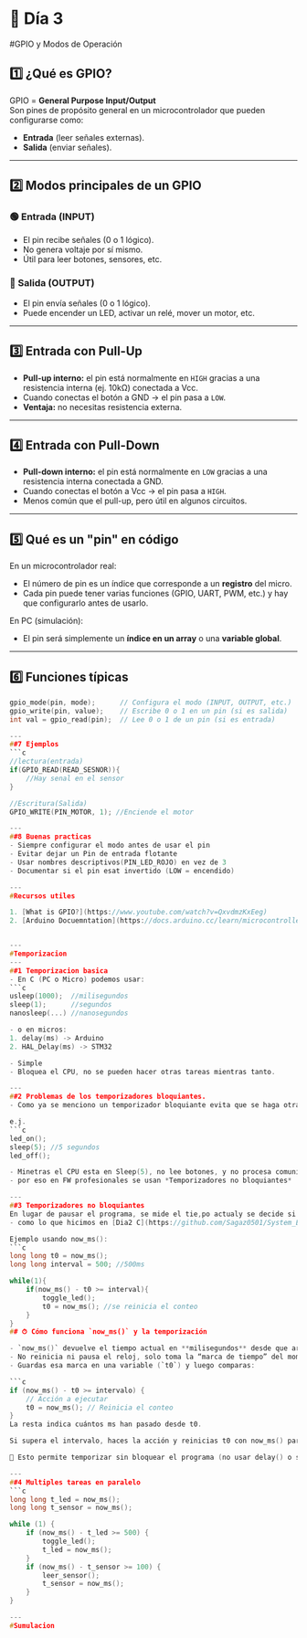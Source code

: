 # 📌 Día 3  
#GPIO y Modos de Operación

## 1️⃣ ¿Qué es GPIO?
GPIO = **General Purpose Input/Output**  
Son pines de propósito general en un microcontrolador que pueden configurarse como:
- **Entrada** (leer señales externas).
- **Salida** (enviar señales).

---

## 2️⃣ Modos principales de un GPIO

### 🟢 Entrada (INPUT)
- El pin recibe señales (0 o 1 lógico).
- No genera voltaje por sí mismo.
- Útil para leer botones, sensores, etc.

### 🔴 Salida (OUTPUT)
- El pin envía señales (0 o 1 lógico).
- Puede encender un LED, activar un relé, mover un motor, etc.

---

## 3️⃣ Entrada con Pull-Up
- **Pull-up interno:** el pin está normalmente en `HIGH` gracias a una resistencia interna (ej. 10kΩ) conectada a Vcc.
- Cuando conectas el botón a GND → el pin pasa a `LOW`.
- **Ventaja:** no necesitas resistencia externa.

---

## 4️⃣ Entrada con Pull-Down
- **Pull-down interno:** el pin está normalmente en `LOW` gracias a una resistencia interna conectada a GND.
- Cuando conectas el botón a Vcc → el pin pasa a `HIGH`.
- Menos común que el pull-up, pero útil en algunos circuitos.

---

## 5️⃣ Qué es un "pin" en código
En un microcontrolador real:
- El número de pin es un índice que corresponde a un **registro** del micro.
- Cada pin puede tener varias funciones (GPIO, UART, PWM, etc.) y hay que configurarlo antes de usarlo.

En PC (simulación):
- El pin será simplemente un **índice en un array** o una **variable global**.

---
## 6️⃣ Funciones típicas
```c
gpio_mode(pin, mode);      // Configura el modo (INPUT, OUTPUT, etc.)
gpio_write(pin, value);    // Escribe 0 o 1 en un pin (si es salida)
int val = gpio_read(pin);  // Lee 0 o 1 de un pin (si es entrada)

---
##7 Ejemplos
```c
//lectura(entrada)
if(GPIO_READ(READ_SESNOR)){
    //Hay senal en el sensor
}

//Escritura(Salida)
GPIO_WRITE(PIN_MOTOR, 1); //Enciende el motor

---
##8 Buenas practicas
- Siempre configurar el modo antes de usar el pin
- Evitar dejar un Pin de entrada flotante
- Usar nombres descriptivos(PIN_LED_ROJO) en vez de 3
- Documentar si el pin esat invertido (LOW = encendido)

---
#Recursos utiles

1. [What is GPIO?](https://www.youtube.com/watch?v=QxvdmzKxEeg)
2. [Arduino Docuemntation](https://docs.arduino.cc/learn/microcontrollers/digital-pins/)


---
#Temporizacion
---
##1 Temporizacion basica
- En C (PC o Micro) podemos usar:
```c
usleep(1000);  //milisegundos
sleep(1);      //segundos
nanosleep(...) //nanosegundos

- o en micros:
1. delay(ms) -> Arduino
2. HAL_Delay(ms) -> STM32

- Simple
- Bloquea el CPU, no se pueden hacer otras tareas mientras tanto.

---
##2 Problemas de los temporizadores bloquiantes.
- Como ya se menciono un temporizador bloquiante evita que se haga otra tarea mientras este en el temporizador.

e.j. 
```c
led_on();
sleep(5); //5 segundos
led_off();

- Minetras el CPU esta en Sleep(5), no lee botones, y no procesa comunicaciones, no hace nada mas
- por eso en FW profesionales se usan *Temporizadores no bloquiantes*

---
##3 Temporizadores no bloquiantes
En lugar de pausar el programa, se mide el tie,po actualy se decide si ha pasado el tiempo esperado.
- como lo que hicimos en [Dia2 C](https://github.com/Sagaz0501/System_Embeded-Course-30Days/blob/main/Dia2/Simulation_led/scr/main.c)

Ejemplo usando now_ms():
```c
long long t0 = now_ms();
long long interval = 500; //500ms

while(1){
    if(now_ms() - t0 >= interval){
        toggle_led();
        t0 = now_ms(); //se reinicia el conteo
    }
}
## ⏱ Cómo funciona `now_ms()` y la temporización

- `now_ms()` devuelve el tiempo actual en **milisegundos** desde que arrancó el sistema/programa.  
- No reinicia ni pausa el reloj, solo toma la “marca de tiempo” del momento.  
- Guardas esa marca en una variable (`t0`) y luego comparas:  

```c
if (now_ms() - t0 >= intervalo) {
    // Acción a ejecutar
    t0 = now_ms(); // Reinicia el conteo
}
La resta indica cuántos ms han pasado desde t0.

Si supera el intervalo, haces la acción y reinicias t0 con now_ms() para volver a contar.

📌 Esto permite temporizar sin bloquear el programa (no usar delay() o sleep() largos).

---
##4 Multiples tareas en paralelo
```c
long long t_led = now_ms();
long long t_sensor = now_ms();

while (1) {
    if (now_ms() - t_led >= 500) {
        toggle_led();
        t_led = now_ms();
    }
    if (now_ms() - t_sensor >= 100) {
        leer_sensor();
        t_sensor = now_ms();
    }
}

---
#Sumulacion

